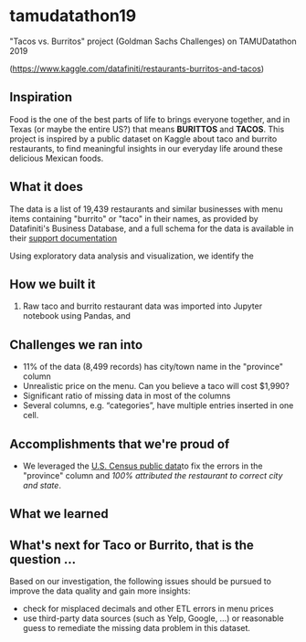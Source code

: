 # tamudatathon19
"Tacos vs. Burritos" project (Goldman Sachs Challenges) on TAMUDatathon 2019

(https://www.kaggle.com/datafiniti/restaurants-burritos-and-tacos)

## Inspiration

Food is the one of the best parts of life to brings everyone together,
and in Texas (or maybe the entire US?) that means **BURITTOS** and **TACOS**.
This project is inspired by a public dataset on Kaggle about taco and burrito restaurants,
to find meaningful insights in our everyday life around these delicious Mexican foods.

## What it does
The data is a list of 19,439 restaurants and similar businesses with menu items containing "burrito" or "taco" in their names,
as provided by Datafiniti's Business Database, and a full schema for the data is available in their
[support documentation](https://datafiniti-api.readme.io/docs/business-data-schema)

Using exploratory data analysis and visualization, we identify the 

## How we built it
1. Raw taco and burrito restaurant data was imported into Jupyter notebook using Pandas, and 

## Challenges we ran into
* 11% of the data (8,499 records) has city/town name in the "province" column
* Unrealistic price on the menu. Can you believe a taco will cost $1,990?
* Significant ratio of missing data in most of the columns
* Several columns, e.g. “categories”, have multiple entries inserted in one cell.

## Accomplishments that we're proud of
* We leveraged the [U.S. Census public data](https://www.census.gov/data.html)to fix the errors in the "province" column
and *100% attributed the restaurant to correct city and state*.

## What we learned


## What's next for Taco or Burrito, that is the question ...
Based on our investigation, the following issues should be pursued to improve the data quality and gain more insights:
* check for misplaced decimals and other ETL errors in menu prices
* use third-party data sources (such as Yelp, Google, …) or reasonable guess to remediate 
the missing data problem in this dataset.

